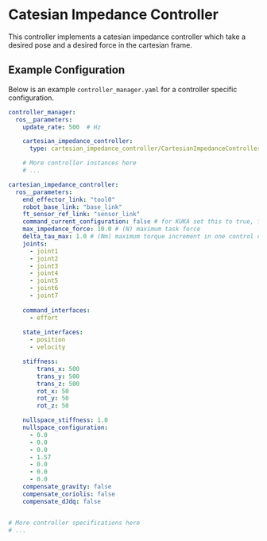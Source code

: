 # Catesian Impedance Controller

This controller implements a catesian impedance controller which take a desired pose and a desired force in the cartesian frame.

## Example Configuration
Below is an example `controller_manager.yaml` for a controller specific configuration.
```yaml
controller_manager:
  ros__parameters:
    update_rate: 500  # Hz

    cartesian_impedance_controller:
      type: cartesian_impedance_controller/CartesianImpedanceController

    # More controller instances here
    # ...

cartesian_impedance_controller:
  ros__parameters:
    end_effector_link: "tool0"
    robot_base_link: "base_link"
    ft_sensor_ref_link: "sensor_link"
    command_current_configuration: false # for KUKA set this to true, for other robots set to false
    max_impedance_force: 10.0 # (N) maximum task force
    delta_tau_max: 1.0 # (Nm) maximum torque increment in one control cycle
    joints:
      - joint1
      - joint2
      - joint3
      - joint4
      - joint5
      - joint6
      - joint7
      
    command_interfaces:
      - effort
    
    state_interfaces:
      - position
      - velocity

    stiffness:
        trans_x: 500
        trans_y: 500
        trans_z: 500
        rot_x: 50
        rot_y: 50
        rot_z: 50

    nullspace_stiffness: 1.0
    nullspace_configuration:
      - 0.0
      - 0.0
      - 0.0
      - 1.57
      - 0.0
      - 0.0
      - 0.0
    compensate_gravity: false
    compensate_coriolis: false
    compensate_dJdq: false


# More controller specifications here
# ...

```

